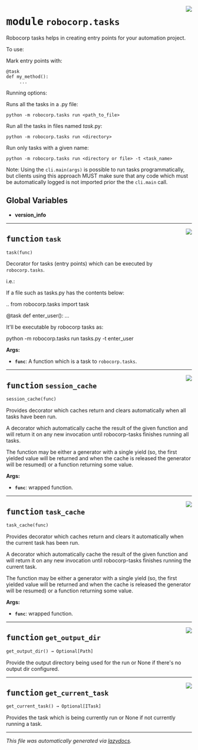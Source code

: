 <!-- markdownlint-disable -->

<a href="..\..\tasks\src\robocorp\tasks\__init__.py#L0"><img align="right" style="float:right;" src="https://img.shields.io/badge/-source-cccccc?style=flat-square" /></a>

# <kbd>module</kbd> `robocorp.tasks`
Robocorp tasks helps in creating entry points for your automation project. 

To use: 

Mark entry points with: 

```
@task
def my_method():
     ...
``` 



Running options: 

Runs all the tasks in a .py file: 

 `python -m robocorp.tasks run <path_to_file>` 

Run all the tasks in files named *task*.py: 

 `python -m robocorp.tasks run <directory>` 

Run only tasks with a given name: 

 `python -m robocorp.tasks run <directory or file> -t <task_name>`  

 

Note: Using the `cli.main(args)` is possible to run tasks programmatically, but clients using this approach MUST make sure that any code which must be automatically logged is not imported prior the the `cli.main` call. 

**Global Variables**
---------------
- **version_info**

---

<a href="..\..\tasks\src\robocorp\tasks\__init__.py#L42"><img align="right" style="float:right;" src="https://img.shields.io/badge/-source-cccccc?style=flat-square" /></a>

## <kbd>function</kbd> `task`

```python
task(func)
```

Decorator for tasks (entry points) which can be executed by `robocorp.tasks`. 

i.e.: 

If a file such as tasks.py has the contents below: 

..  from robocorp.tasks import task 

 @task  def enter_user():  ... 



It'll be executable by robocorp tasks as: 

python -m robocorp.tasks run tasks.py -t enter_user 



**Args:**
 
 - <b>`func`</b>:  A function which is a task to `robocorp.tasks`. 


---

<a href="..\..\tasks\src\robocorp\tasks\__init__.py#L73"><img align="right" style="float:right;" src="https://img.shields.io/badge/-source-cccccc?style=flat-square" /></a>

## <kbd>function</kbd> `session_cache`

```python
session_cache(func)
```

Provides decorator which caches return and clears automatically when all tasks have been run. 

A decorator which automatically cache the result of the given function and will return it on any new invocation until robocorp-tasks finishes running all tasks. 

The function may be either a generator with a single yield (so, the first yielded value will be returned and when the cache is released the generator will be resumed) or a function returning some value. 



**Args:**
 
 - <b>`func`</b>:  wrapped function. 


---

<a href="..\..\tasks\src\robocorp\tasks\__init__.py#L94"><img align="right" style="float:right;" src="https://img.shields.io/badge/-source-cccccc?style=flat-square" /></a>

## <kbd>function</kbd> `task_cache`

```python
task_cache(func)
```

Provides decorator which caches return and clears it automatically when the current task has been run. 

A decorator which automatically cache the result of the given function and will return it on any new invocation until robocorp-tasks finishes running the current task. 

The function may be either a generator with a single yield (so, the first yielded value will be returned and when the cache is released the generator will be resumed) or a function returning some value. 



**Args:**
 
 - <b>`func`</b>:  wrapped function. 


---

<a href="..\..\tasks\src\robocorp\tasks\__init__.py#L115"><img align="right" style="float:right;" src="https://img.shields.io/badge/-source-cccccc?style=flat-square" /></a>

## <kbd>function</kbd> `get_output_dir`

```python
get_output_dir() → Optional[Path]
```

Provide the output directory being used for the run or None if there's no output dir configured. 


---

<a href="..\..\tasks\src\robocorp\tasks\__init__.py#L127"><img align="right" style="float:right;" src="https://img.shields.io/badge/-source-cccccc?style=flat-square" /></a>

## <kbd>function</kbd> `get_current_task`

```python
get_current_task() → Optional[ITask]
```

Provides the task which is being currently run or None if not currently running a task. 




---

_This file was automatically generated via [lazydocs](https://github.com/ml-tooling/lazydocs)._
